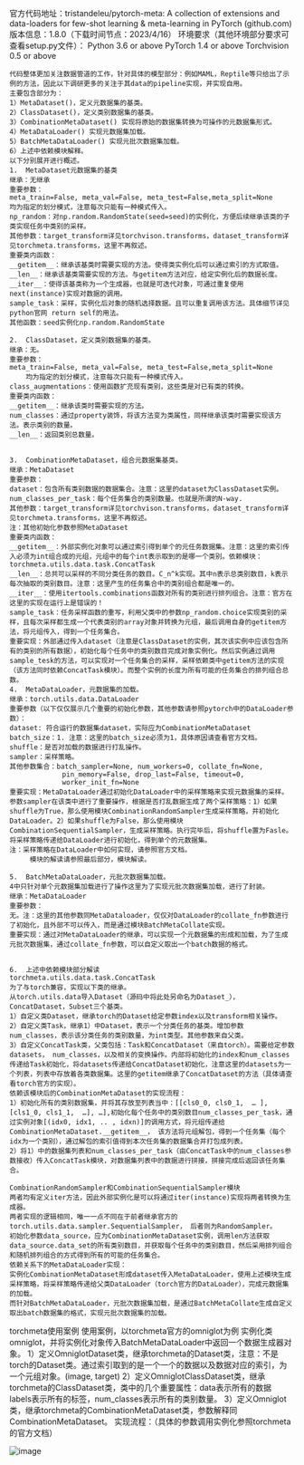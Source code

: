 官方代码地址：tristandeleu/pytorch-meta: A collection of extensions and data-loaders for few-shot learning & meta-learning in PyTorch (github.com)
	版本信息：1.8.0（下载时间节点：2023/4/16）
	环境要求（其他环境部分要求可查看setup.py文件）：
	Python 3.6 or above
	PyTorch 1.4 or above
	Torchvision 0.5 or above
	
	代码整体更加关注数据管道的工作，针对具体的模型部分：例如MAML，Reptile等只给出了示例的方法，因此以下调研更多的关注于其data的pipeline实现，并实现自用。
	主要包含部分为：
	1）MetaDataset()，定义元数据集的基类。
	2）ClassDataset()，定义类别数据集的基类。
	3）CombinationMetaDataset() 实现将原始的数据集转换为可操作的元数据集形式。
	4）MetaDataLoader() 实现元数据集加载。
	5）BatchMetaDataLoader() 实现元批次数据集加载。
	6）上述中依赖模块解释。
	以下分别展开进行概述。
 	1.	MetaDataset元数据集的基类
	继承：无继承
	重要参数：
	meta_train=False, meta_val=False, meta_test=False,meta_split=None
	均为指定的划分模式，注意每次只能有一种模式传入。
	np_random：对np.random.RandomState(seed=seed)的实例化，方便后续继承该类的子类实现任务中类别的采样。
	其他参数：target_transform详见torchvison.transforms，dataset_transform详见torchmeta.transforms，这里不再叙述。
	重要类内函数：
	__getitem__：继承该基类时需要实现的方法。使得类实例化后可以通过索引的方式取值。
	__len__：继承该基类需要实现的方法。与getitem方法对应，给定实例化后的数据长度。
	__iter__：使得该基类称为一个生成器，也就是可迭代对象，可通过重复使用next(instance)实现对数据的调用。
	sample_task：采样，实例化后对象的随机选择数据。且可以重复调用该方法。具体细节详见python官网 return self的用法。
	其他函数：seed实例化np.random.RandomState

	2.  ClassDataset，定义类别数据集的基类。
	继承：无。
	重要参数：
	meta_train=False, meta_val=False, meta_test=False,meta_split=None
		均为指定的划分模式，注意每次只能有一种模式传入。
	class_augmentations：使用函数扩充现有类别，这些类是对已有类的转换。
	重要类内函数：
	__getitem__：继承该类时需要实现的方法。
	num_classes：通过property装饰，将该方法变为类属性，同样继承该类时需要实现该方法。表示类别的数量。
	__len__：返回类别总数量。


	3.  CombinationMetaDataset，组合元数据集基类。
	继承：MetaDataset
	重要参数：
	dataset：包含所有类别数据的数据集合。注意：这里的dataset为ClassDataset实例。
	num_classes_per_task：每个任务集合的类别数量。也就是所谓的N-way.
	其他参数：target_transform详见torchvison.transforms，dataset_transform详见torchmeta.transforms，这里不再叙述。
	注：其他初始化参数参照MetaDataset
	重要类内函数：
	__getitem__：外部实例化对象可以通过索引得到单个的元任务数据集。注意：这里的索引传入必须为int组合成的元组，元组中的每个int表示取到的是哪一个类别。依赖模块：torchmeta.utils.data.task.ConcatTask
	__len__：总共可以采样的不同分类任务的数目。C_n^k实现。其中n表示总类别数目，k表示每次抽取的类别数目。注意：这里产生的任务集合中的类别组合都是唯一的。
	__iter__：使用itertools.combinations函数对所有的类别进行排列组合。注意：官方在这里的实现在运行上是错误的！
	sample_task：任务采样函数的重写，利用父类中的参数np_random.choice实现类别的采样，且每次采样都生成一个代表类别的array对象并转换为元组，最后调用自身的getitem方法，将元组传入，得到一个任务集合。
	重要实现：外部通过传入dataset（注意是ClassDataset的实例，其次该实例中应该包含所有的类别的所有数据），初始化每个任务中的类别数目完成对象实例化。然后实例通过调用sample_tesk的方法，可以实现对一个任务集合的采样，采样依赖类中getitem方法的实现（该方法同时依赖ConcatTask模块）。而整个实例的长度为所有可能的任务集合的排列组合总数。
	4.  MetaDataLoader，元数据集的加载。
	继承：torch.utils.data.DataLoader
	重要参数（以下仅仅展示几个重要的初始化参数，其他参数请参照pytorch中的DataLoader参数）：
	dataset: 符合运行的数据集dataset，实际应为CombinationMetaDataset
	batch_size：1. 注意：这里的batch_size必须为1，具体原因请查看官方文档。
	shuffle：是否对加载的数据进行打乱操作。
	sampler：采样策略。
	其他参数集合：batch_sampler=None, num_workers=0, collate_fn=None,
                 pin_memory=False, drop_last=False, timeout=0,
                 worker_init_fn=None
	重要实现：MetaDataLoader通过初始化DataLoader中的采样策略来实现元数据集的采样。参数sampler在该类中进行了重要操作，根据是否打乱数据生成了两个采样策略：1）如果shuffle为True，那么使用模块CombinationRandomSampler生成采样策略，并初始化DataLoader。2）如果shuffle为False，那么使用模块CombinationSequentialSampler，生成采样策略。执行完毕后，将shuffle置为Fasle。
	将采样策略传递给DataLoader进行初始化，得到单个的元数据集。
	注：采样策略在DataLoader中如何实现，请参照官方文档。
		 模块的解读请参照最后部分，模块解读。
	
	5.  BatchMetaDataLoader，元批次数据集加载。
	4中只针对单个元数据集加载进行了操作这里为了实现元批次数据集加载，进行了封装。
	继承：MetaDataLoader
	重要参数：
	无。注：这里的其他参数同MetaDataloader，仅仅对DataLoader的collate_fn参数进行了初始化，且外部不可以传入，而是通过模块BatchMetaCollate实现。
	重要实现：通过对MetaDataLoader的继承，可以实现一个元数据集的形成和加载，为了生成元批次数据集，通过collate_fn参数，可以自定义取出一个batch数据的格式。
  
  
	6.  上述中依赖模块部分解读
	torchmeta.utils.data.task.ConcatTask
	为了与torch兼容，实现以下类的继承。
	从torch.utils.data导入Dataset（源码中将此处另命名为Dataset_），ConcatDataset，Subset三个基类。
	1）自定义类Dataset，继承torch的Dataset给定参数index以及transform相关操作。
	2）自定义类Task，继承1）中Dataset，表示一个分类任务的基类。增加参数num_classes，表示该分类任务的类别数量，为int类型。其他参数来自父类。
	3）自定义ConcatTask类，父类包括：Task和ConcatDataset（来自torch）。需要给定参数datasets， num_classes，以及相关的变换操作。内部将初始化的index和num_classes传递给Task初始化，将datasets传递给ConcatDataset初始化，注意这里的datasets为一个列表，列表中存放着各类数据集。这里的getitem继承了ConcatDataset的方法（具体请查看torch官方的实现）。
	依赖该模块后的CombinationMetaDataset的实现流程：
	1）初始化所有的类别数据集，并将其存放至列表当中：[[cls0_0, cls0_1,  … ], [cls1_0, cls1_1,  …], …],初始化每个任务中的类别数目num_classes_per_task，通过实例对象[(idx0, idx1, .. , idxn)]的调用方式，将元组传递给CombinationMetaDataset.__getitem__， 该方法将元组解包，得到一个任务集（每个idx为一个类别），通过解包的索引值得到本次任务集的数据集合并打包成列表。
	2）将1）中的数据集列表和num_classes_per_task（由ConcatTask中的num_classes参数接收）传入ConcatTask模块，对数据集列表中的数据进行拼接，拼接完成后返回该任务集合。

	CombinationRandomSampler和CombinationSequentialSampler模块
	两者均有定义iter方法，因此外部实例化是可以将通过iter(instance)实现将两者转换为生成器。
	两者实现的逻辑相同，唯一一点不同在于前者继承官方的torch.utils.data.sampler.SequentialSampler， 后者则为RandomSampler。
	初始化参数data_source，应为CombinationMetaDataset实例，调用len方法获取data_source.data_set的所有类别数目，并获取每个任务中的类别数目，然后采用排列组合和随机排列组合的方式得到所有的可能的任务集合。
	依赖关系下的MetaDataLoader实现：
	实例化CombinationMetaDataset形成dataset传入MetaDataLoader，使用上述模块生成采样策略，将采样策略传递给父类DataLoader（torch官方的DataLoader），完成元数据集的加载。
	而针对BatchMetaDataLoader，元批次数据集加载，是通过BatchMetaCollate生成自定义取出batch数据集的格式，实现元批次数据集的加载。
torchmeta使用案例
	使用案例，以torchmeta官方的omniglot为例
	实例化类omniglot，并将实例化对象传入BatchMetaDataLoader中返回一个数据生成器对象。
1）定义OmniglotDataset类，继承torchmeta的Dataset类，注意：不是torch的Dataset类。通过索引取到的是一个一个的数据以及数据对应的索引，为一个元组对象。(image, target)
2）定义OmniglotClassDataset类，继承torchmeta的ClassDataset类，类中的几个重要属性：data表示所有的数据 labels表示所有的标签，num_classes表示所有的类别数量。
3）定义Omniglot类，继承torchmeta的CombinationMetaDataset类，参数解释同CombinationMetaDataset。
	实现流程：（具体的参数调用实例化参照torchmeta的官方文档）
	 
![image](https://user-images.githubusercontent.com/103066922/232499649-6c31d6ac-0496-4fd6-84c5-f33674971e25.png)

